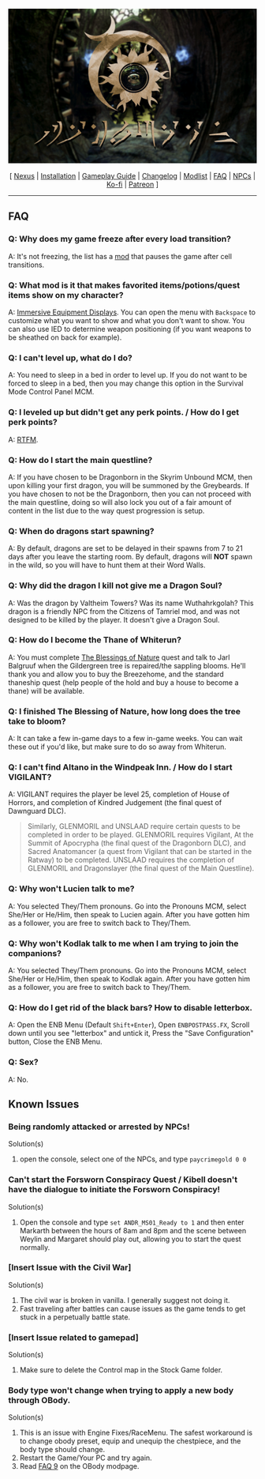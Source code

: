![](https://raw.githubusercontent.com/Oghma-Infinium/Fahluaan/main/images/Banner.webp)

<p align="center">
  [ <a href="https://www.nexusmods.com/skyrimspecialedition/mods/87820">Nexus</a> |
  <a href="https://github.com/Oghma-Infinium/Fahluaan/blob/main/README.md">Installation</a> |
  <a href="https://github.com/Oghma-Infinium/Fahluaan/blob/main/GAMEPLAY.md">Gameplay Guide</a> |
  <a href="https://github.com/Oghma-Infinium/Fahluaan/blob/main/CHANGELOG.md">Changelog</a> |
  <a href="https://loadorderlibrary.com/lists/fahluaan">Modlist</a> |
  <a href="https://github.com/Oghma-Infinium/Fahluaan/blob/main/Documentation/FAQ.md">FAQ</a> |
  <a href="https://github.com/Oghma-Infinium/Fahluaan/blob/main/Documentation/NPCs.md">NPCs</a> |
  <a href="https://ko-fi.com/aljoxo">Ko-fi</a> | 
  <a href="patreon.com/aljoxo">Patreon</a> ]
</p>

---

## FAQ

### Q: Why does my game freeze after every load transition?
A: It's not freezing, the list has a [mod](https://www.nexusmods.com/skyrimspecialedition/mods/60958) that pauses the game after cell transitions.

### Q: What mod is it that makes favorited items/potions/quest items show on my character?
A: [Immersive Equipment Displays](https://www.nexusmods.com/skyrimspecialedition/mods/62001). You can open the menu with `Backspace` to customize what you want to show and what you don't want to show. You can also use IED to determine weapon positioning (if you want weapons to be sheathed on back for example).

### Q: I can't level up, what do I do?  
A: You need to sleep in a bed in order to level up. If you do not want to be forced to sleep in a bed, then you may change this option in the Survival Mode Control Panel MCM.

### Q: I leveled up but didn't get any perk points. / How do I get perk points?
A: [RTFM](https://github.com/Oghma-Infinium/Fahluaan/blob/main/GAMEPLAY.md).

### Q: How do I start the main questline?  
A: If you have chosen to be Dragonborn in the Skyrim Unbound MCM, then upon killing your first dragon, you will be summoned by the Greybeards. If you have chosen to not be the Dragonborn, then you can not proceed with the main questline, doing so will also lock you out of a fair amount of content in the list due to the way quest progression is setup.

### Q: When do dragons start spawning?  
A: By default, dragons are set to be delayed in their spawns from 7 to 21 days after you leave the starting room. By default, dragons will **NOT** spawn in the wild, so you will have to hunt them at their Word Walls.

### Q: Why did the dragon I kill not give me a Dragon Soul?
A: Was the dragon by Valtheim Towers? Was its name Wuthahrkgolah? This dragon is a friendly NPC from the Citizens of Tamriel mod, and was not designed to be killed by the player. It doesn't give a Dragon Soul.

### Q: How do I become the Thane of Whiterun?   
A: You must complete [The Blessings of Nature](https://en.uesp.net/wiki/Skyrim:The_Blessings_of_Nature) quest and talk to Jarl Balgruuf when the Gildergreen tree is repaired/the sappling blooms. He'll thank you and allow you to buy the Breezehome, and the standard thaneship quest (help people of the hold and buy a house to become a thane) will be available.

### Q: I finished The Blessing of Nature, how long does the tree take to bloom?
A: It can take a few in-game days to a few in-game weeks. You can wait these out if you'd like, but make sure to do so away from Whiterun.

### Q: I can't find Altano in the Windpeak Inn. / How do I start VIGILANT?  
A: VIGILANT requires the player be level 25, completion of House of Horrors, and completion of Kindred Judgement (the final quest of Dawnguard DLC). 
> Similarly, GLENMORIL and UNSLAAD require certain quests to be completed in order to be played. GLENMORIL requires Vigilant, At the Summit of Apocrypha (the final quest of the Dragonborn DLC), and Sacred Anatomancer (a quest from Vigilant that can be started in the Ratway) to be completed. 
> UNSLAAD requires the completion of GLENMORIL and Dragonslayer (the final quest of the Main Questline).

### Q: Why won't Lucien talk to me?
A: You selected They/Them pronouns. Go into the Pronouns MCM, select She/Her or He/Him, then speak to Lucien again. After you have gotten him as a follower, you are free to switch back to They/Them.

### Q: Why won't Kodlak talk to me when I am trying to join the companions?
A: You selected They/Them pronouns. Go into the Pronouns MCM, select She/Her or He/Him, then speak to Kodlak again. After you have gotten him as a follower, you are free to switch back to They/Them.

### Q: How do I get rid of the black bars? How to disable letterbox.
A: Open the ENB Menu (Default `Shift+Enter`), Open `ENBPOSTPASS.FX`, Scroll down until you see "letterbox" and untick it, Press the "Save Configuration" button, Close the ENB Menu.

### Q: Sex?
A: No.

## Known Issues

### Being randomly attacked or arrested by NPCs!
Solution(s)
 1. open the console, select one of the NPCs, and type `paycrimegold 0 0`

### Can't start the Forsworn Conspiracy Quest / Kibell doesn't have the dialogue to initiate the Forsworn Conspiracy!
Solution(s)
 1. Open the console and type `set ANDR_MS01_Ready to 1` and then enter Markarth between the hours of 8am and 8pm and the scene between Weylin and Margaret should play out, allowing you to start the quest normally.

### [Insert Issue with the Civil War]
Solution(s)
 1. The civil war is broken in vanilla. I generally suggest not doing it.
 2. Fast traveling after battles can cause issues as the game tends to get stuck in a perpetually battle state.

### [Insert Issue related to gamepad]
Solution(s)
 1. Make sure to delete the Control map in the Stock Game folder.

### Body type won't change when trying to apply a new body through OBody.
Solution(s)
 1. This is an issue with Engine Fixes/RaceMenu. The safest workaround is to change obody preset, equip and unequip the chestpiece, and the body type should change.
 2. Restart the Game/Your PC and try again.
 3. Read [FAQ 9](https://www.nexusmods.com/skyrimspecialedition/mods/77016?) on the OBody modpage.
